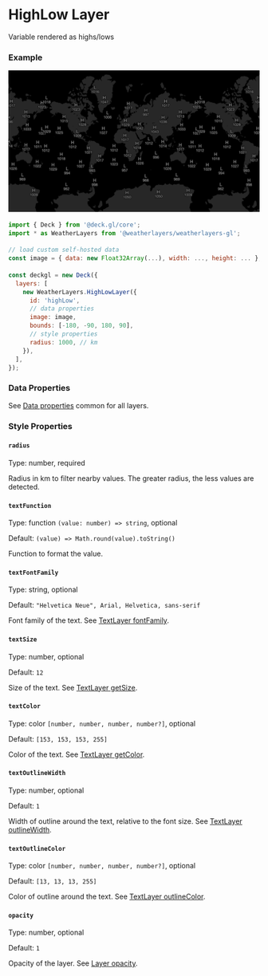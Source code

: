# HighLow Layer

Variable rendered as highs/lows

### Example

![HighLow Layer](../../.gitbook/assets/high-low-layer.png)

```javascript
import { Deck } from '@deck.gl/core';
import * as WeatherLayers from '@weatherlayers/weatherlayers-gl';

// load custom self-hosted data
const image = { data: new Float32Array(...), width: ..., height: ... };

const deckgl = new Deck({
  layers: [
    new WeatherLayers.HighLowLayer({
      id: 'highLow',
      // data properties
      image: image,
      bounds: [-180, -90, 180, 90],
      // style properties
      radius: 1000, // km
    }),
  ],
});
```

### Data Properties

See [Data properties](../data.md#data-properties) common for all layers.

### Style Properties

#### `radius`

Type: number, required

Radius in km to filter nearby values. The greater radius, the less values are detected.

#### `textFunction`

Type: function `(value: number) => string`, optional

Default: `(value) => Math.round(value).toString()`

Function to format the value.

#### `textFontFamily`

Type: string, optional

Default: `"Helvetica Neue", Arial, Helvetica, sans-serif`

Font family of the text. See [TextLayer fontFamily](https://deck.gl/docs/api-reference/layers/text-layer#fontfamily).

#### `textSize`

Type: number, optional

Default: `12`

Size of the text. See [TextLayer getSize](https://deck.gl/docs/api-reference/layers/text-layer#getsize).

#### `textColor`

Type: color `[number, number, number, number?]`, optional

Default: `[153, 153, 153, 255]`

Color of the text. See [TextLayer getColor](https://deck.gl/docs/api-reference/layers/text-layer#getcolor).

#### `textOutlineWidth`

Type: number, optional

Default: `1`

Width of outline around the text, relative to the font size. See [TextLayer outlineWidth](https://deck.gl/docs/api-reference/layers/text-layer#outlinewidth).

#### `textOutlineColor`

Type: color `[number, number, number, number?]`, optional

Default: `[13, 13, 13, 255]`

Color of outline around the text. See [TextLayer outlineColor](https://deck.gl/docs/api-reference/layers/text-layer#outlinecolor).

#### `opacity`

Type: number, optional

Default: `1`

Opacity of the layer. See [Layer opacity](https://deck.gl/docs/api-reference/core/layer#opacity).
